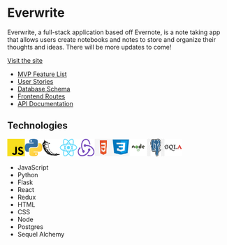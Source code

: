 # Everwrite

Everwrite, a full-stack application based off Evernote, is a note taking app that allows users create notebooks and notes to store and organize their thoughts and ideas. There will be more updates to come!

[Visit the site](https://everwrite.herokuapp.com/)

* [MVP Feature List](https://github.com/jchau-623/Everwrite_CapstoneProject/wiki/Feature-List)
* [User Stories](https://github.com/jchau-623/Everwrite_CapstoneProject/wiki/User-Stories)
* [Database Schema](https://github.com/jchau-623/Everwrite_CapstoneProject/wiki/Database-Schema)
* [Frontend Routes](https://github.com/jchau-623/Everwrite_CapstoneProject/wiki/Frontend-Routes)
* [API Documentation](https://github.com/jchau-623/Everwrite_CapstoneProject/wiki/API-Routes)

## Technologies

<img src="react-app/public/images/Javascript.png" width="40" height="40"><img src="react-app/public/images/Python.png" width="40" height="40"><img src="react-app/public/images/Flask.png" width="40" height="40"><img src="react-app/public/images/React.png" width="40" height="40"><img src="react-app/public/images/Redux.png" width="40" height="40"><img src="react-app/public/images/HTML.png" width="40" height="40"><img src="react-app/public/images/CSS.png" width="40" height="40"><img src="react-app/public/images/Node.png" width="40" height="40"><img src="react-app/public/images/PostgresQL.png" width="40" height="40"><img src="react-app/public/images/SQLA.png" width="40" height="40">


- JavaScript
- Python
- Flask
- React
- Redux
- HTML
- CSS
- Node
- Postgres
- Sequel Alchemy
